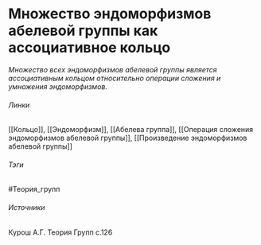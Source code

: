 # Множество эндоморфизмов абелевой группы как ассоциативное кольцо
*Множество всех эндоморфизмов абелевой группы является ассоциативным кольцом относительно операции сложения и умножения эндоморфизмов.*

###### Линки
 [[Кольцо]], [[Эндоморфизм]], [[Абелева группа]], [[Операция сложения эндоморфизмов абелевой группы]], [[Произведение эндоморфизмов абелевой группы]]
###### Тэги
 #Теория_групп 
###### Источники
 Курош А.Г. Теория Групп с.126